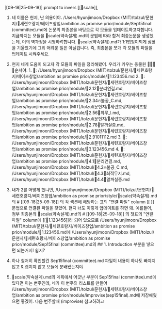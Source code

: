 [[09-18|25-09-18]]
prompt to invers [[🎹scale]], 
1. 네 이름은 현지, 난 의용이야. /Users/hyunjimoon/Dropbox (MIT)/tolzul/문현지/🐅세련호랑지/베이즈창업/ambition as promise prior/module/Sep15final (committee).md에 논문의 최종본을 바탕으로 각 모듈을 업데이트하고자합니다. 지금까지는 모듈을 🎹scale(약속설계).md의 문법에 따라 합쳐 최종논문을 생성했는데, 이의 역과정을 시행하려합니다. 🎹scale(약속설계).md가 1:1맵핑이되게 심혈을 기울였기에 그리 어려운 일은 아닐겁니다. 즉, 최종본을 쪼개 각 모듈의 파일을 업데이트 시켜주세요.
2. 현지 네게 도움이 되고자 각 모듈의 파일을 정리해봤어. 우리가 키우는 동물원 🐢🐅🐙👾순서야. 1. 🐢: /Users/hyunjimoon/Dropbox (MIT)/tolzul/문현지/🐅세련호랑지/베이즈창업/ambition as promise prior/module/🐢1.123456.md 2. 🐅: /Users/hyunjimoon/Dropbox (MIT)/tolzul/문현지/🐅세련호랑지/베이즈창업/ambition as promise prior/module/🐅2.12🏇분리연결.md, /Users/hyunjimoon/Dropbox (MIT)/tolzul/문현지/🐅세련호랑지/베이즈창업/ambition as promise prior/module/🐅2.34🔥불공_C.md, /Users/hyunjimoon/Dropbox (MIT)/tolzul/문현지/🐅세련호랑지/베이즈창업/ambition as promise prior/module/🐅2.56🧬최무_I.md, /Users/hyunjimoon/Dropbox (MIT)/tolzul/문현지/🐅세련호랑지/베이즈창업/ambition as promise prior/module/🐅2.78🐣알까실증.md, /Users/hyunjimoon/Dropbox (MIT)/tolzul/문현지/🐅세련호랑지/베이즈창업/ambition as promise prior/module/🐅2.91011112.md 3. 🐙: /Users/hyunjimoon/Dropbox (MIT)/tolzul/문현지/🐅세련호랑지/베이즈창업/ambition as promise prior/module/🐙3.123456.md 4. 👾: /Users/hyunjimoon/Dropbox (MIT)/tolzul/문현지/🐅세련호랑지/베이즈창업/ambition as promise prior/module/👾4.1🏇분리연결.md, /Users/hyunjimoon/Dropbox (MIT)/tolzul/👾4.2🔥불공_C.md, /Users/hyunjimoon/Dropbox (MIT)/tolzul/👾4.3🧬최적무지.md, /Users/hyunjimoon/Dropbox (MIT)/tolzul/👾4.4🐣알까실증.md
    
3. 내가 2를 어떻게 했냐면, /Users/hyunjimoon/Dropbox (MIT)/tolzul/문현지/🐅세련호랑지/베이즈창업/ambition as promise prior/style/🎹scale(약속설계).md의 # [[09-18|25-09-18]] 의 각 섹션에 해당하는 표의 "연결 파일" column [[ ]] 문법으로 연결된 파일을 찾았어. 현지 너도 이렇게 업데이트를 하면 돼. 예를들어, 첨부 최종본의 🎹scale(약속설계).md의 # [[09-18|25-09-18]] 의 첫표의 "연결 파일" column에 [[🐢1.123456]]라 되어 있으므로 /Users/hyunjimoon/Dropbox (MIT)/tolzul/문현지/🐅세련호랑지/베이즈창업/ambition as promise prior/module/🐢1.123456.md에 /Users/hyunjimoon/Dropbox (MIT)/tolzul/문현지/🐅세련호랑지/베이즈창업/ambition as promise prior/module/Sep15final (committee).md의 ## 1. Introduction 부분을 넣으면 되는거지! 쉽지?
4. 하나 철저히 확인할건 Sep15final (committee).md 파일이 내용이 하나도 빠지지 않고 & 겹치지 않고 모듈에 분배됐는지야
5. 🎹scale(약속설계).md의 계획에서 어긋난 부분이 Sep15final (committee).md에 있다면 이는 변주인데, 네가 이 변주의 리스트를 만들어 /Users/hyunjimoon/Dropbox (MIT)/tolzul/문현지/🐅세련호랑지/베이즈창업/ambition as promise prior/module/improvise(sep15final).md에 저장해줬으면 좋겠어. 다음 변주할때 (improvise) 참고하려고